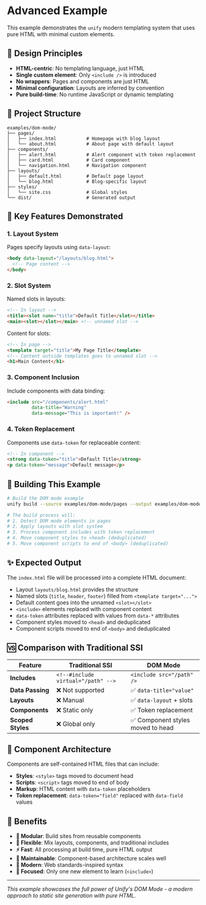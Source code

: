 # Advanced Example

This example demonstrates the `unify` modern templating system that uses pure HTML with minimal custom elements.

## 🎯 Design Principles

- **HTML-centric**: No templating language, just HTML
- **Single custom element**: Only `<include />` is introduced  
- **No wrappers**: Pages and components are just HTML
- **Minimal configuration**: Layouts are inferred by convention
- **Pure build-time**: No runtime JavaScript or dynamic templating

## 📁 Project Structure

```
examples/dom-mode/
├── pages/
│   ├── index.html           # Homepage with blog layout
│   └── about.html           # About page with default layout
├── components/
│   ├── alert.html           # Alert component with token replacement
│   ├── card.html            # Card component  
│   └── navigation.html      # Navigation component
├── layouts/
│   ├── default.html         # Default page layout
│   └── blog.html            # Blog-specific layout
├── styles/
│   └── site.css             # Global styles
└── dist/                    # Generated output
```

## 🧩 Key Features Demonstrated

### 1. Layout System

Pages specify layouts using `data-layout`:

```html
<body data-layout="/layouts/blog.html">
  <!-- Page content -->
</body>
```

### 2. Slot System

Named slots in layouts:
```html
<!-- In layout -->
<title><slot name="title">Default Title</slot></title>
<main><slot></slot></main> <!-- unnamed slot -->
```

Content for slots:
```html
<!-- In page -->
<template target="title">My Page Title</template>
<!-- Content outside templates goes to unnamed slot -->
<h1>Main Content</h1>
```

### 3. Component Inclusion

Include components with data binding:
```html
<include src="/components/alert.html"
         data-title="Warning"
         data-message="This is important!" />
```

### 4. Token Replacement

Components use `data-token` for replaceable content:
```html
<!-- In component -->
<strong data-token="title">Default Title</strong>
<p data-token="message">Default message</p>
```

## 🔧 Building This Example

```bash
# Build the DOM mode example
unify build --source examples/dom-mode/pages --output examples/dom-mode/dist

# The build process will:
# 1. Detect DOM mode elements in pages
# 2. Apply layouts with slot system
# 3. Process component includes with token replacement
# 4. Move component styles to <head> (deduplicated)
# 5. Move component scripts to end of <body> (deduplicated)
```

## ✨ Expected Output

The `index.html` file will be processed into a complete HTML document:

- Layout `layouts/blog.html` provides the structure
- Named slots (`title`, `header`, `footer`) filled from `<template target="...">`
- Default content goes into the unnamed `<slot></slot>`
- `<include>` elements replaced with component content
- `data-token` attributes replaced with values from `data-*` attributes
- Component styles moved to `<head>` and deduplicated
- Component scripts moved to end of `<body>` and deduplicated

## 🆚 Comparison with Traditional SSI

| Feature | Traditional SSI | DOM Mode |
|---------|----------------|----------|
| **Includes** | `<!--#include virtual="/path" -->` | `<include src="/path" />` |
| **Data Passing** | ❌ Not supported | ✅ `data-title="value"` |
| **Layouts** | ❌ Manual | ✅ `data-layout` + slots |
| **Components** | ❌ Static only | ✅ Token replacement |
| **Scoped Styles** | ❌ Global only | ✅ Component styles moved to head |

## 🎨 Component Architecture

Components are self-contained HTML files that can include:

- **Styles**: `<style>` tags moved to document head
- **Scripts**: `<script>` tags moved to end of body  
- **Markup**: HTML content with `data-token` placeholders
- **Token replacement**: `data-token="field"` replaced with `data-field` values

## 🚀 Benefits

- **🧩 Modular**: Build sites from reusable components
- **🎨 Flexible**: Mix layouts, components, and traditional includes
- **⚡ Fast**: All processing at build time, pure HTML output
- **🔧 Maintainable**: Component-based architecture scales well
- **📱 Modern**: Web standards-inspired syntax
- **🎯 Focused**: Only one new element to learn (`<include>`)

---

*This example showcases the full power of Unify's DOM Mode - a modern approach to static site generation with pure HTML.*